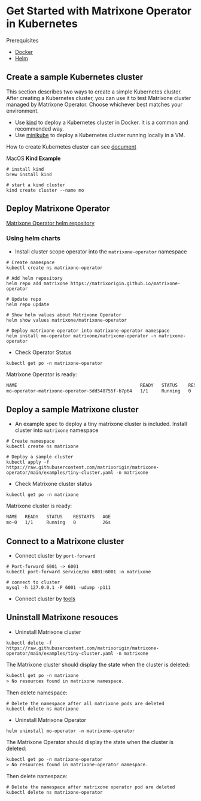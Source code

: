 # Get Started with Matrixone Operator in Kubernetes

Prerequisites

- [Docker](https://docs.docker.com/get-docker/)
- [Helm](https://helm.sh/)

## Create a sample Kubernetes cluster

This section describes two ways to create a simple Kubernetes cluster. After creating a Kubernetes cluster, you can use it to test Matrixone cluster managed by Matrixone Operator. Choose whichever best matches your environment.

- Use [kind](https://kind.sigs.k8s.io/) to deploy a Kubernetes cluster in Docker. It is a common and recommended way.
- Use [minikube](https://minikube.sigs.k8s.io/)  to deploy a Kubernetes cluster running locally in a VM.

How to create Kubernetes cluster can see [document](./cluster.md)

MacOS **Kind Example**

```shell
# install kind
brew install kind

# start a kind cluster
kind create cluster --name mo
```

## Deploy Matrixone Operator

[Matrixone Operator helm repository](https://artifacthub.io/packages/helm/matrixone-operator/matrixone-operator)

### Using helm charts

- Install cluster scope operator into the `matrixone-operator` namespace

```shell
# Create namespace
kubectl create ns matrixone-operator

# Add helm repository
helm repo add matrixone https://matrixorigin.github.io/matrixone-operator

# Update repo
helm repo update

# Show helm values about Matrixone Operator
helm show values matrixone/matrixone-operator

# Deploy matrixone operator into matrixone-operator namespace
helm install mo-operator matrixone/matrixone-operator -n matrixone-operator
```

- Check Operator Status

```shell
kubectl get po -n matrixone-operator
```

Matrixone Operator is ready:

```txt
NAME                                              READY   STATUS    RESTARTS   AGE
mo-operator-matrixone-operator-5dd548755f-b7p64   1/1     Running   0          55sx
```

## Deploy a sample Matrixone cluster

- An example spec to deploy a tiny matrixone cluster is included. Install cluster into `matrixone` namespace

```shell
# Create namespace
kubectl create ns matrixone

# Deploy a sample cluster
kubectl apply -f https://raw.githubusercontent.com/matrixorigin/matrixone-operator/main/examples/tiny-cluster.yaml -n matrixone
```

- Check Matrixone cluster status

```shell
kubectl get po -n matrixone
```

Matrixone cluster is ready:

```txt
NAME   READY   STATUS    RESTARTS   AGE
mo-0   1/1     Running   0          26s
```

## Connect to a Matrixone cluster

- Connect cluster by `port-forward`

```shell
# Port-forward 6001 -> 6001
kubectl port-forward service/mo 6001:6001 -n matrixone

# connect to cluster
mysql -h 127.0.0.1 -P 6001 -udump -p111
```

- Connect cluster by [tools](./tools.md)

## Uninstall Matrixone resouces

- Uninstall Matrixone cluster

```shell
kubectl delete -f https://raw.githubusercontent.com/matrixorigin/matrixone-operator/main/examples/tiny-cluster.yaml -n matrixone
```

The Matrixone cluster should display the state when the cluster is deleted:

```txt
kubectl get po -n matrixone
> No resources found in matrixone namespace.
```

Then delete namespace:

```shell
# Delete the namespace after all matrixone pods are deleted
kubectl delete ns matrixone
```

- Uninstall Matrixone Operator

```shell
helm uninstall mo-operator -n matrixone-operator
```

The Matrixone Operator should display the state when the cluster is deleted:

```txt
kubectl get po -n matrixone-operator
> No resources found in matrixone-operator namespace.
```

Then delete namespace:

```shell
# Delete the namespace after matrixone operator pod are deleted
kubectl delete ns matrixone-operator
```
